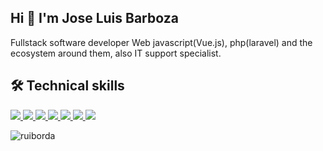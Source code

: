 ## Hi 👋   I'm **Jose Luis Barboza**

Fullstack software developer Web javascript(Vue.js), php(laravel) and the ecosystem around them, also IT support specialist.

## 🛠️ Technical skills 

<a href="https://joseluisb.netlify.app/" target="_bank" name="html">
  <img src="https://img.shields.io/static/v1?style=for-the-badge&message=HTML5&color=E34F26&logo=HTML5&logoColor=FFFFFF&label=">
</a>
<a href="https://joseluisb.netlify.app/" target="_bank" name="css">
  <img src="https://img.shields.io/static/v1?style=for-the-badge&message=CSS3&color=1572B6&logo=CSS3&logoColor=FFFFFF&label=">
</a>
<a href="https://joseluisb.netlify.app/" target="_bank" name="javascript">
  <img src="https://img.shields.io/static/v1?style=for-the-badge&message=JavaScript&color=222222&logo=JavaScript&logoColor=F7DF1E&label=">
</a>
<a href="https://joseluisb.netlify.app/" target="_bank" name="javascript">
  <img src="https://img.shields.io/static/v1?style=for-the-badge&message=Vue.js&color=222222&logo=Vue.js&logoColor=4FC08D&label=">
</a>
<a href="https://joseluisb.netlify.app/" target="_bank" name="javascript">
  <img src="https://img.shields.io/static/v1?style=for-the-badge&message=React&color=222222&logo=React&logoColor=61DAFB&label=">
</a>
<a href="https://joseluisb.netlify.app/" target="_bank" name="javascript">
  <img src="https://img.shields.io/static/v1?style=for-the-badge&message=PHP&color=777BB4&logo=PHP&logoColor=FFFFFF&label=">
</a>
<a href="https://joseluisb.netlify.app/" target="_bank" name="javascript">
  <img src="https://img.shields.io/static/v1?style=for-the-badge&message=Laravel&color=FF2D20&logo=Laravel&logoColor=FFFFFF&label=">
</a>
<!---
lucho19jose/lucho19jose is a ✨ special ✨ repository because its `README.md` (this file) appears on your GitHub profile.
You can click the Preview link to take a look at your changes.
--->
<p align="left"> <img loading="lazy" src="https://komarev.com/ghpvc/?username=ruiborda&label=Profile%20views&color=0e75b6&style=flat" alt="ruiborda" /> </p>
